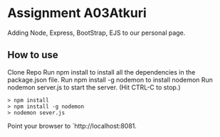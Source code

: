 # Assignment A03Atkuri 
Adding Node, Express, BootStrap, EJS to our personal page.
## How to use
Clone Repo
Run npm install to install all the dependencies in the package.json file.
Run npm install -g nodemon to install nodemon
Run nodemon server.js to start the server. (Hit CTRL-C to stop.)
```
> npm install
> npm install -g nodemon
> nodemon sever.js
```
Point your browser to `http://localhost:8081. 